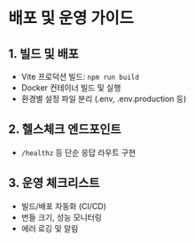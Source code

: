 # 배포 및 운영 가이드

## 1. 빌드 및 배포

- Vite 프로덕션 빌드: `npm run build`
- Docker 컨테이너 빌드 및 실행
- 환경별 설정 파일 분리 (.env, .env.production 등)

## 2. 헬스체크 엔드포인트

- `/healthz` 등 단순 응답 라우트 구현

## 3. 운영 체크리스트

- 빌드/배포 자동화 (CI/CD)
- 번들 크기, 성능 모니터링
- 에러 로깅 및 알림
